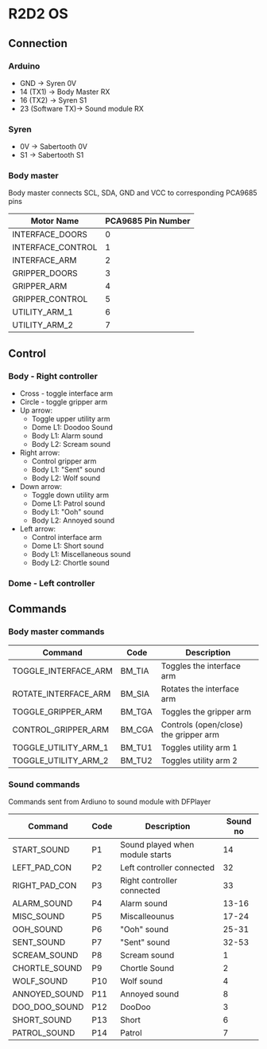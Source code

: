 # R2D2 OS

## Connection

### Arduino
- GND -> Syren 0V
- 14 (TX1) -> Body Master RX
- 16 (TX2) -> Syren S1
- 23 (Software TX)-> Sound module RX

### Syren
- 0V -> Sabertooth 0V
- S1 -> Sabertooth S1 

### Body master

Body master connects SCL, SDA, GND and VCC to corresponding PCA9685 pins

| Motor Name          | PCA9685 Pin Number |
|-------------------|------------|
| INTERFACE_DOORS   | 0          |
| INTERFACE_CONTROL | 1          |
| INTERFACE_ARM     | 2          |
| GRIPPER_DOORS     | 3          |
| GRIPPER_ARM       | 4          |
| GRIPPER_CONTROL   | 5          |
| UTILITY_ARM_1     | 6          |
| UTILITY_ARM_2     | 7          |

## Control

### Body - Right controller

- Cross - toggle interface arm
- Circle - toggle gripper arm
- Up arrow:
    - Toggle upper utility arm
    - Dome L1: Doodoo Sound
    - Body L1: Alarm sound
    - Body L2: Scream sound
- Right arrow:
    - Control gripper arm
    - Body L1: "Sent" sound
    - Body L2: Wolf sound
- Down arrow:
    - Toggle down utility arm
    - Dome L1: Patrol sound
    - Body L1: "Ooh" sound
    - Body L2: Annoyed sound
- Left arrow:
    - Control interface arm
    - Dome L1: Short sound
    - Body L1: Miscellaneous sound
    - Body L2: Chortle sound


### Dome - Left controller

## Commands

### Body master commands

| Command                | Code   | Description                |
|------------------------|--------|----------------------------|
| TOGGLE_INTERFACE_ARM     | BM_TIA | Toggles the interface arm    |
| ROTATE_INTERFACE_ARM     | BM_SIA | Rotates the interface arm    |
| TOGGLE_GRIPPER_ARM       | BM_TGA  | Toggles the gripper arm      |
| CONTROL_GRIPPER_ARM     | BM_CGA  | Controls (open/close) the gripper arm    |
| TOGGLE_UTILITY_ARM_1   | BM_TU1 | Toggles utility arm 1      |
| TOGGLE_UTILITY_ARM_2   | BM_TU2 | Toggles utility arm 2      |


### Sound commands

Commands sent from Ardiuno to sound module with DFPlayer

| Command         | Code|Description|Sound no|
|-----------------|-----|-----------|--------|
| START_SOUND     | P1  |Sound played when module starts| 14
| LEFT_PAD_CON    | P2  |Left controller connected | 32
| RIGHT_PAD_CON   | P3  |Right controller connected| 33
| ALARM_SOUND     | P4  |Alarm sound | 13-16
| MISC_SOUND   | P5  |Miscalleounus | 17-24
| OOH_SOUND   | P6  |"Ooh" sound | 25-31
| SENT_SOUND  | P7  |"Sent" sound | 32-53
| SCREAM_SOUND     | P8  |Scream sound|1
| CHORTLE_SOUND   | P9  |Chortle Sound|2
| WOLF_SOUND  | P10 |Wolf sound|4
| ANNOYED_SOUND   | P11 |Annoyed sound|8
| DOO_DOO_SOUND        | P12 |DooDoo|3
| SHORT_SOUND      | P13 |Short|6
| PATROL_SOUND     | P14 |Patrol|7
